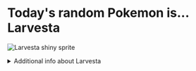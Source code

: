 # Today's random Pokemon is... Larvesta

![Larvesta shiny sprite](https://raw.githubusercontent.com/PokeAPI/sprites/master/sprites/pokemon/shiny/636.png)

<details>
<summary>Additional info about Larvesta</summary>

| srpite type | image |
|------|------|
| back_default | ![Larvesta back_default sprite](https://raw.githubusercontent.com/PokeAPI/sprites/master/sprites/pokemon/back/636.png) |
| back_shiny | ![Larvesta back_shiny sprite](https://raw.githubusercontent.com/PokeAPI/sprites/master/sprites/pokemon/back/shiny/636.png) |
| front_default | ![Larvesta front_default sprite](https://raw.githubusercontent.com/PokeAPI/sprites/master/sprites/pokemon/636.png) | </details>